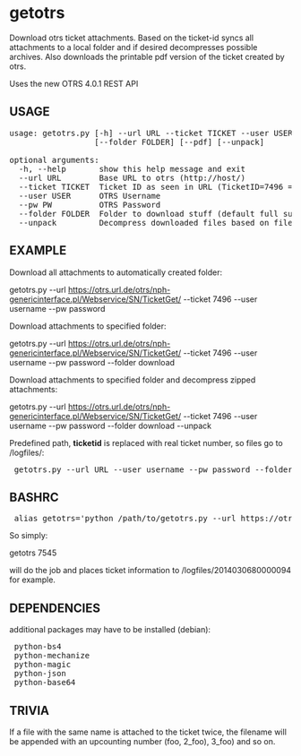 getotrs
=======

Download otrs ticket attachments. Based on the ticket-id syncs all attachments
to a local folder and if desired decompresses possible archives. Also downloads
the printable pdf version of the ticket created by otrs.

Uses the new OTRS 4.0.1 REST API

USAGE
------------

<pre>
usage: getotrs.py [-h] --url URL --ticket TICKET --user USER --pw PW
                  [--folder FOLDER] [--pdf] [--unpack]

optional arguments:
  -h, --help       show this help message and exit
  --url URL        Base URL to otrs (http://host/)
  --ticket TICKET  Ticket ID as seen in URL (TicketID=7496 = 7496)
  --user USER      OTRS Username
  --pw PW          OTRS Password
  --folder FOLDER  Folder to download stuff (default full subject ticket id)
  --unpack         Decompress downloaded files based on filetype (zip, tar.gz)
</pre>

EXAMPLE
------------

Download all attachments to automatically created folder:

 getotrs.py --url https://otrs.url.de/otrs/nph-genericinterface.pl/Webservice/SN/TicketGet/ --ticket 7496 --user username --pw password

Download attachments to specified folder:

 getotrs.py --url https://otrs.url.de/otrs/nph-genericinterface.pl/Webservice/SN/TicketGet/ --ticket 7496 --user username --pw password --folder download

Download attachments to specified folder and decompress zipped attachments:

 getotrs.py --url https://otrs.url.de/otrs/nph-genericinterface.pl/Webservice/SN/TicketGet/ --ticket 7496 --user username --pw password --folder download --unpack

Predefined path, __ticketid__ is replaced with real ticket number, so files go to /logfiles/<ticketnumber>:

<pre>
 getotrs.py --url URL --user username --pw password --folder /logfiles/_ticketid_ --ticket 7496
</pre>

BASHRC
------------

<pre>
 alias getotrs='python /path/to/getotrs.py --url https://otrs.url.de/ --user username --pw password --folder /logfiles/_ticketid_ --ticket'
</pre>

So simply:

 getotrs 7545

will do the job and places ticket information to /logfiles/2014030680000094 for example.

DEPENDENCIES
------------
additional packages may have to be installed (debian):

<pre>
 python-bs4
 python-mechanize
 python-magic
 python-json
 python-base64
</pre>

TRIVIA
------------
If a file with the same name is attached to the ticket twice, the filename will be appended
with an upcounting number (foo, 2_foo), 3_foo) and so on.
